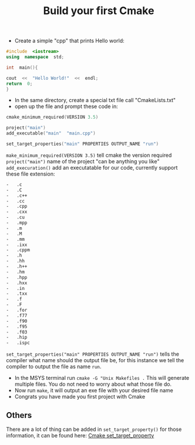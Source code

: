 ﻿---
title: Build your first Cmake
---

- Create a simple "cpp" that prints Hello world:

```cpp
#include  <iostream>
using  namespace  std;

int  main(){

cout  <<  "Hello World!"  <<  endl;
return  0;
}
```

- In the same directory, create a special txt file call "CmakeLists.txt"
- open up the file and prompt these code in:

```cpp
cmake_minimum_required(VERSION 3.5)

project("main")
add_executable("main"  "main.cpp")

set_target_properties("main" PROPERTIES OUTPUT_NAME "run")
```

`make_minimum_required(VERSION 3.5)` tell cmake the version required `project("main")` name of the
project "can be anything you like" `add_execuration()` add an executatable for our code, currently
support these file extension:

```bash
-   .c
-   .C
-   .c++
-   .cc
-   .cpp
-   .cxx
-   .cu
-   .mpp
-   .m
-   .M
-   .mm
-   .ixx
-   .cppm
-   .h
-   .hh
-   .h++
-   .hm
-   .hpp
-   .hxx
-   .in
-   .txx
-   .f
-   .F
-   .for
-   .f77
-   .f90
-   .f95
-   .f03
-   .hip
-   .ispc
```

`set_target_properties("main" PROPERTIES OUTPUT_NAME "run")` tells the compiler what name should the
output file be, for this instance we tell the compiler to output the file as name `run`.

- In the MSYS terminal run `cmake -G "Unix Makefiles .` This will generate multiple files. You do
  not need to worry about what those file do.
- Now run `make`, it will output an exe file with your desired file name
- Congrats you have made you first project with Cmake

## Others

There are a lot of thing can be added in `set_target_property()` for those information, it can be
found here:
[Cmake set_target_property](https://cmake.org/cmake/help/v3.0/command/set_target_properties.html)
